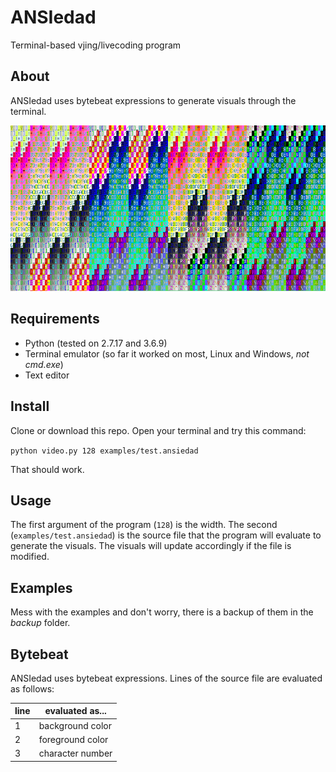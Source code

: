 # ANSIedad
Terminal-based vjing/livecoding program

## About
ANSIedad uses bytebeat expressions to generate visuals through the terminal.

<img src="https://raw.githubusercontent.com/gabochi/ANSIedad/master/screenshots/loom.png?raw=true">

## Requirements
* Python (tested on 2.7.17 and 3.6.9)
* Terminal emulator (so far it worked on most, Linux and Windows, *not cmd.exe*)
* Text editor

## Install
Clone or download this repo. Open your terminal and try this command:

`python video.py 128 examples/test.ansiedad`

That should work.

## Usage
The first argument of the program (`128`) is the width. The second (`examples/test.ansiedad`) is the source file that the program will evaluate to generate the visuals. The visuals will update accordingly if the file is modified.

## Examples
Mess with the examples and don't worry, there is a backup of them in the *backup* folder.

## Bytebeat
ANSIedad uses bytebeat expressions. Lines of the source file are evaluated as follows:

line|evaluated as...
---|---
1|background color
2|foreground color
3|character number

